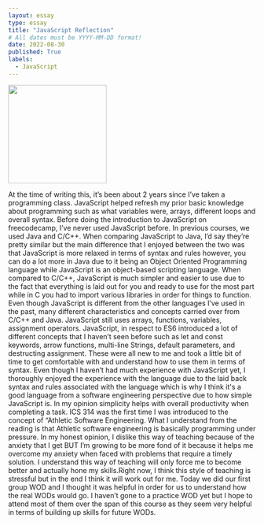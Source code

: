 ```yaml
---
layout: essay
type: essay
title: "JavaScript Reflection"
# All dates must be YYYY-MM-DD format!
date: 2022-08-30
published: True
labels:
  - JavaScript
---
```


<img width="200px" class="rounded float-start pe-4" src="../img/JS.jpg">

At the time of writing this, it’s been about 2 years since I’ve taken a programming class. JavaScript helped refresh my prior basic knowledge about programming such as what variables were, arrays, different loops and overall syntax. Before doing the introduction to JavaScript on freecodecamp, I’ve never used JavaScript before. In previous courses, we used Java and C/C++. When comparing JavaScript to Java, I’d say they’re pretty similar but the main difference that I enjoyed between the two was that JavaScript is more relaxed in terms of syntax and rules however, you can do a lot more in Java due to it being an Object Oriented Programming language while JavaScript is an object-based scripting language. When compared to C/C++, JavaScript is much simpler and easier to use due to the fact that everything is laid out for you and ready to use for the most part while in C you had to import various libraries in order for things to function.
Even though JavaScript is different from the other languages I’ve used in the past, many different characteristics and concepts carried over from C/C++ and Java. JavaScript still uses arrays, functions, variables, assignment operators. JavaScript, in respect to ES6 introduced a lot of different concepts that I haven’t seen before such as let and const keywords, arrow functions, multi-line Strings, default parameters, and destructing assignment. These were all new to me and took a little bit of time to get comfortable with and understand how to use them in terms of syntax. Even though I haven’t had much experience with JavaScript yet, I thoroughly enjoyed the experience with the language due to the laid back syntax and rules associated with the language which is why I think it's a good language from a software engineering perspective due to how simple JavaScript is. In my opinion simplicity helps with overall productivity when completing a task. 
ICS 314 was the first time I was introduced to the concept of “Athletic Software Engineering. What I understand from the reading is that Athletic software engineering is basically programming under pressure. In my honest opinion, I dislike this way of teaching because of the anxiety that I get BUT I’m growing to be more fond of it because it helps me overcome my anxiety when faced with problems that require a timely solution. I understand this way of teaching will only force me to become better and actually hone my skills.Right now, I think this style of teaching is stressful but in the end I think it will work out for me. Today we did our first group WOD and I thought it was helpful in order for us to understand how the real WODs would go. I haven’t gone to a practice WOD yet but I hope to attend most of them over the span of this course as they seem very helpful in terms of building up skills for future WODs.

